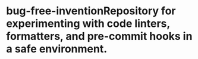 # bug-free-inventionRepository for experimenting with code linters, formatters, and pre-commit hooks in a safe environment.
